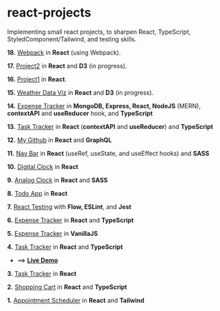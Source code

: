 # react-projects

Implementing small react projects, to sharpen React, TypeScript, StyledComponent/Tailwind, and testing skills.

**18.** [Webpack](https://github.com/whoinlee/stretchDaily30_reactJS/tree/main/p18_react-webpack) in **React** (using Webpack).

**17.** [Project2](https://github.com/whoinlee/stretchDaily30_reactJS/tree/main/p17_tech-assess2-dataviz) in **React** and **D3** (in progress).

**16.** [Project1](https://github.com/whoinlee/stretchDaily30_reactJS/tree/main/p16_tech-assess1) in **React**.

**15.** [Weather Data Viz](https://github.com/whoinlee/stretchDaily30_reactJS/tree/main/p15_weather-dataviz) in **React** and **D3** (in progress).

**14.** [Expense Tracker](https://github.com/whoinlee/expenseTracker_MERN) in **MongoDB, Express, React, NodeJS** (MERN), **contextAPI** and **useReducer** hook, and **TypeScript**

**13.** [Task Tracker](https://github.com/whoinlee/taskTracker_ReactType) in **React** (**contextAPI** and **useReducer**) and **TypeScript**

**12.** [My Github](https://github.com/whoinlee/myGitHub_ReactGraphQL) in **React** and **GraphQL**

**11.** [Nav Bar](https://github.com/whoinlee/stretchDaily30_reactJS/tree/main/p11_navbar) in **React** (useRef, useState, and useEffect hooks) and **SASS**

**10.** [Digital Clock](https://github.com/whoinlee/stretchDaily30_reactJS/tree/main/p10_digital-clock) in **React**

**9.** [Analog Clock](https://github.com/whoinlee/stretchDaily30_reactJS/tree/main/p09_analog-clock) in **React** and **SASS**

**8.** [Todo App](https://github.com/whoinlee/stretchDaily30_reactJS/tree/main/p08_todo) in **React**

**7.** [React Testing](https://github.com/whoinlee/stretchDaily30_reactJS/tree/main/p07_reactTesting) with **Flow, ESLint**, and **Jest**

**6.** [Expense Tracker](https://github.com/whoinlee/stretchDaily30_reactJS/tree/main/p06_expense-tracker-reactType) in **React** and **TypeScript**

**5.** [Expense Tracker](https://github.com/whoinlee/stretchDaily30_reactJS/tree/main/p05_expense-tracker-vanillaJS) in **VanillaJS**

**4.** [Task Tracker](https://github.com/whoinlee/stretchDaily30_reactJS/tree/main/p04_task-tracker-reactType) in **React** and **TypeScript**

- ==> [**Live Demo**](https://festive-engelbart-541ec4.netlify.app/)

**3.** [Task Tracker](https://github.com/whoinlee/stretchDaily30_reactJS/tree/main/p03_task-tracker-react) in **React**

**2.** [Shopping Cart](https://github.com/whoinlee/stretchDaily30_reactJS/tree/main/p02_shopping-cart) in **React** and **TypeScript**

**1.** [Appointment Scheduler](https://github.com/whoinlee/stretchDaily30_reactJS/tree/main/p01_appointment-scheduler) in **React** and **Tailwind**
